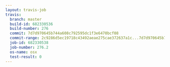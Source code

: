 ```yaml
---
layout: travis-job
travis:
  branch: master
  build-id: 682330536
  build-number: 276
  commit: 7d7d970645b744a608c792595dc1f3e6470bcf08
  commit-range: 2c9286d5ec19718c43492aeae275cae372637a1c...7d7d970645b744a608c792595dc1f3e6470bcf08
  job-id: 682330538
  job-number: 276.2
  os-name: osx
  test-result: 0
---
```

